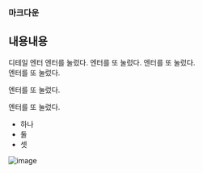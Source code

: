 ### 마크다운
내용내용
---
디테일 엔터
엔터를 눌렀다.
엔터를 또 눌렀다.
엔터를 또 눌렀다.<br>
엔터를 또 눌렀다.


엔터를 또 눌렀다.


엔터를 또 눌렀다.


* 하나
* 둘
* 셋
  
![image](https://github.com/Kijung-Lee/mark423/assets/138781501/41f76ceb-c17a-4b0f-8610-636b79038a8b)
